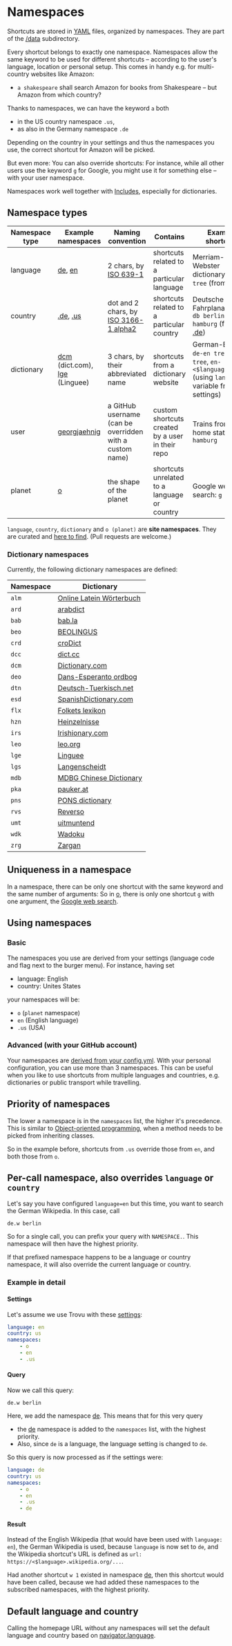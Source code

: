 # Namespaces

Shortcuts are stored in [YAML](https://en.wikipedia.org/wiki/YAML) files, organized by namespaces. They are part of the [/data](https://github.com/trovu/trovu/tree/master/data) subdirectory.

Every shortcut belongs to exactly one namespace. Namespaces allow the same keyword to be used for different shortcuts – according to the user's language, location or personal setup. This comes in handy e.g. for multi-country websites like Amazon:

-   `a shakespeare` shall search Amazon for books from Shakespeare – but Amazon from which country?

Thanks to namespaces, we can have the keyword `a` both

-   in the US country namespace `.us`,
-   as also in the Germany namespace `.de`

Depending on the country in your settings and thus the namespaces you use, the correct shortcut for Amazon will be picked.

But even more: You can also override shortcuts: For instance, while all other users use the keyword `g` for Google, you might use it for something else – with your user namespace.

Namespaces work well together with [Includes](include.md), especially for dictionaries.

## Namespace types

| Namespace type | Example namespaces                                                                                                                                                      | Naming convention                                                                         | Contains                                         | Example shortcuts                                                                                                                    |
| -------------- | ----------------------------------------------------------------------------------------------------------------------------------------------------------------------- | ----------------------------------------------------------------------------------------- | ------------------------------------------------ | ------------------------------------------------------------------------------------------------------------------------------------ |
| language       | [de](https://github.com/trovu/trovu/tree/master/data/shortcuts/de.yml), [en](https://github.com/trovu/trovu/tree/master/data/shortcuts/en.yml)                          | 2 chars, by [ISO 639-1](http://en.wikipedia.org/wiki/List_of_ISO_639-1_codes)             | shortcuts related to a particular language       | Merriam-Webster dictionary: `mw tree` (from [en](https://github.com/trovu/trovu/tree/master/data/shortcuts/en.yml))                  |
| country        | [.de](https://github.com/trovu/trovu/tree/master/data/shortcuts/.de.yml), [.us](https://github.com/trovu/trovu/tree/master/data/shortcuts/.us.yml)                      | dot and 2 chars, by [ISO 3166-1 alpha2](https://en.wikipedia.org/wiki/ISO_3166-1_alpha-2) | shortcuts related to a particular country        | Deutsche Bahn Fahrplanauskunft: `db berlin, hamburg` (from [.de](https://github.com/trovu/trovu/tree/master/data/shortcuts/.de.yml)) |
| dictionary     | [dcm](https://github.com/trovu/trovu/tree/master/data/shortcuts/dcm.yml) (dict.com), [lge](https://github.com/trovu/trovu/tree/master/data/shortcuts/lge.yml) (Linguee) | 3 chars, by their abbreviated name                                                        | shortcuts from a dictionary website              | German-English: `de-en tree`, `en-de tree`, `en-<$language> tree` (using `language` variable from settings)                          |
| user           | [georgjaehnig](https://github.com/georgjaehnig/trovu-data-user/blob/master/shortcuts.yml)                                                                               | a GitHub username (can be overridden with a custom name)                                  | custom shortcuts created by a user in their repo | Trains from my home station: `db> hamburg`                                                                                           |
| planet         | [o](https://github.com/trovu/trovu/tree/master/data/shortcuts/o.yml)                                                                                                    | the shape of the planet                                                                   | shortcuts unrelated to a language or country     | Google web search: `g berlin`                                                                                                        |

`language`, `country`, `dictionary` and `o (planet)` are **site namespaces**. They are curated and
[here to find](https://github.com/trovu/trovu/tree/master/data/shortcuts). (Pull requests are welcome.)

### Dictionary namespaces

Currently, the following dictionary namespaces are defined:

| Namespace | Dictionary                                                  |
| --------- | ----------------------------------------------------------- |
| `alm`     | [Online Latein Wörterbuch](https://albertmartin.de/latein/) |
| `ard`     | [arabdict](https://www.arabdict.com/)                       |
| `bab`     | [bab.la](https://bab.la/)                                   |
| `beo`     | [BEOLINGUS](https://dict.tu-chemnitz.de/)                   |
| `crd`     | [croDict](https://crodict.com/)                             |
| `dcc`     | [dict.cc](https://dict.cc/)                                 |
| `dcm`     | [Dictionary.com](https://www.dictionary.com/)               |
| `deo`     | [Dans-Esperanto ordbog](https://www.vortaro.dk/)            |
| `dtn`     | [Deutsch-Tuerkisch.net](https://deutsch-tuerkisch.net/)     |
| `esd`     | [SpanishDictionary.com](https://www.spanishdict.com/)       |
| `flx`     | [Folkets lexikon](https://folkets-lexikon.csc.kth.se/)      |
| `hzn`     | [Heinzelnisse](https://www.heinzelnisse.info/)              |
| `irs`     | [Irishionary.com](https://www.irishionary.com/)             |
| `leo`     | [leo.org](https://www.leo.org/)                             |
| `lge`     | [Linguee](https://www.linguee.com/)                         |
| `lgs`     | [Langenscheidt](https://www.langenscheidt.com/)             |
| `mdb`     | [MDBG Chinese Dictionary](https://www.mdbg.net/)            |
| `pka`     | [pauker.at](https://www.pauker.at/)                         |
| `pns`     | [PONS dictionary](https://pons.com/)                        |
| `rvs`     | [Reverso](https://www.reverso.net/)                         |
| `umt`     | [uitmuntend](https://www.uitmuntend.de/)                    |
| `wdk`     | [Wadoku](https://www.wadoku.de/)                            |
| `zrg`     | [Zargan](https://www.zargan.com/)                           |

## Uniqueness in a namespace

In a namespace, there can be only one shortcut with the same keyword and the same number of arguments: So in [o](https://github.com/trovu/trovu/tree/master/data/shortcuts/o), there is only one shortcut `g` with one argument, the [Google web search](https://github.com/search?q=repo%3Atrovu%2Ftrovu+path%3A**%2Fo.yml+%2F%5Eg+1%2F&type=code).

## Using namespaces

### Basic

The namespaces you use are derived from your settings (language code and flag next to the burger menu). For instance, having set

-   language: English
-   country: Unites States

your namespaces will be:

-   `o` (`planet` namespace)
-   `en` (English language)
-   `.us` (USA)

### Advanced (with your GitHub account)

Your namespaces are [derived from your config.yml](../users/advanced.md). With your personal configuration, you can use more than 3 namespaces. This can be useful when you like to use shortcuts from multiple languages and countries, e.g. dictionaries or public transport while travelling.

## Priority of namespaces

The lower a namespace is in the `namespaces` list, the higher it's precedence. This is similar to [Object-oriented programming](https://en.wikipedia.org/wiki/Object-oriented_programming), when a method needs to be picked from inheriting classes.

So in the example before, shortcuts from `.us` override those from `en`, and both those from `o`.

## Per-call namespace, also overrides `language` or `country`

Let's say you have configured `language=en` but this time, you want to search the German Wikipedia. In this case, call
```
de.w berlin
```
So for a single call, you can prefix your query with `NAMESPACE.`. This namespace will then have the highest priority.

If that prefixed namespace happens to be a language or country namespace, it will also override the current language or country.

### Example in detail

#### Settings

Let's assume we use Trovu with these [settings](https://github.com/trovu/trovu-data-user/blob/master/config.yml):

```yaml
language: en
country: us
namespaces:
    - o
    - en
    - .us
```

#### Query

Now we call this query:

    de.w berlin

Here, we add the namespace [de](https://github.com/trovu/trovu/tree/master/data/shortcuts/de.yml). This means that for this very query

-   the [de](https://github.com/trovu/trovu/tree/master/data/shortcuts/de.yml) namespace is added to the `namespaces` list, with the highest priority.
-   Also, since `de` is a language, the language setting is changed to `de`.

So this query is now processed as if the settings were:

```yaml
language: de
country: us
namespaces:
    - o
    - en
    - .us
    - de
```

#### Result

Instead of the English Wikipedia (that would have been used with `language: en`), the German Wikipedia is used, because `language` is now set to `de`, and the Wikipedia shortcut's URL is defined as `url: https://<$language>.wikipedia.org/...`.

Had another shortcut `w 1` existed in namespace [de](https://github.com/trovu/trovu/tree/master/data/shortcuts/de.yml), then this shortcut would have been called, because we had added these namespaces to the subscribed namespaces, with the highest priority.

## Default language and country

Calling the homepage URL without any namespaces will set the default language and country based on [navigator.language](https://developer.mozilla.org/en-US/docs/Web/API/NavigatorLanguage/language).
